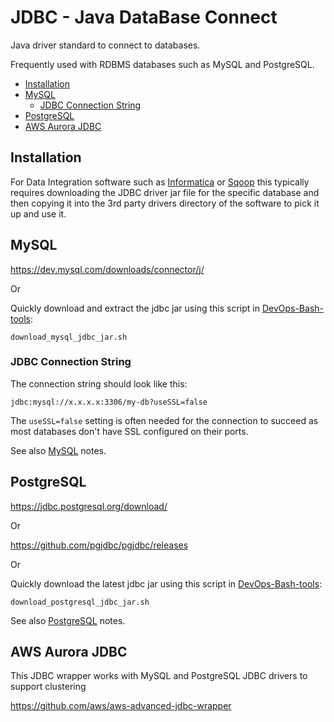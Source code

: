 # JDBC - Java DataBase Connect

Java driver standard to connect to databases.

Frequently used with RDBMS databases such as MySQL and PostgreSQL.

<!-- INDEX_START -->

- [Installation](#installation)
- [MySQL](#mysql)
  - [JDBC Connection String](#jdbc-connection-string)
- [PostgreSQL](#postgresql)
- [AWS Aurora JDBC](#aws-aurora-jdbc)

<!-- INDEX_END -->

## Installation

For Data Integration software such as [Informatica](informatica.md) or [Sqoop](sqoop.md) this typically requires
downloading the JDBC driver jar file for the specific database and then copying it into the 3rd party drivers directory
of the software to pick it up and use it.

## MySQL

<https://dev.mysql.com/downloads/connector/j/>

Or

Quickly download and extract the jdbc jar using this script in [DevOps-Bash-tools](devops-bash-tools.md):

```shell
download_mysql_jdbc_jar.sh
```

### JDBC Connection String

The connection string should look like this:

```none
jdbc:mysql://x.x.x.x:3306/my-db?useSSL=false
```

The `useSSL=false` setting is often needed for the connection to succeed as most databases don't have SSL
configured on their ports.

See also [MySQL](mysql.md) notes.

## PostgreSQL

<https://jdbc.postgresql.org/download/>

Or

<https://github.com/pgjdbc/pgjdbc/releases>

Or

Quickly download the latest jdbc jar using this script in [DevOps-Bash-tools](devops-bash-tools.md):

```shell
download_postgresql_jdbc_jar.sh
```

See also [PostgreSQL](postgres.md) notes.

## AWS Aurora JDBC

This JDBC wrapper works with MySQL and PostgreSQL JDBC drivers to support clustering

<https://github.com/aws/aws-advanced-jdbc-wrapper>

